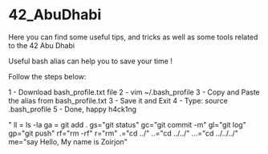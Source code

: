 # 42_AbuDhabi
Here you can find some useful tips, and tricks as well as some tools related to the 42 Abu Dhabi

Useful bash alias can help you to save your time !



Follow the steps below:

1 - Download bash_profile.txt file
2 - vim ~/.bash_profile
3 - Copy and Paste the alias from bash_profile.txt
3 - Save it and Exit
4 - Type: source .bash_profile
5 - Done, happy h4ck1ng



"
ll = ls -la 
ga = git add .
gs="git status"
gc="git commit -m"
gl="git log"
gp="git push"
rf="rm -rf"
r="rm"
.="cd ../"
..="cd ../../"
...="cd ../../../"
me="say Hello, My name is Zoirjon"
